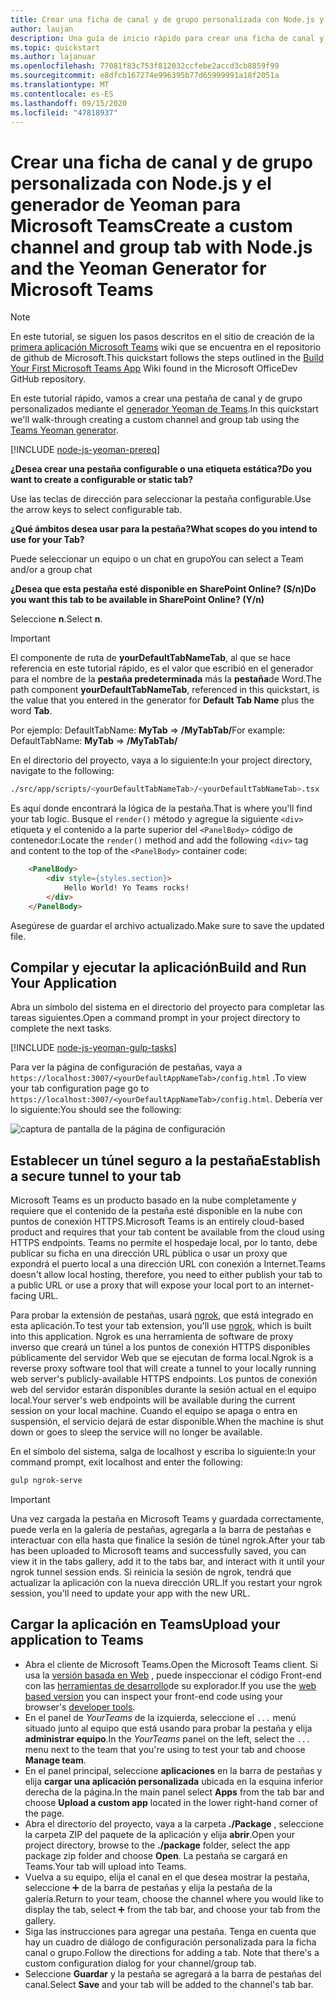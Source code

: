 ```yaml
---
title: Crear una ficha de canal y de grupo personalizada con Node.js y el generador de Yeoman para Microsoft Teams
author: laujan
description: Una guía de inicio rápido para crear una ficha de canal y de grupo con el generador de Yeoman para Microsoft Teams.
ms.topic: quickstart
ms.author: lajanuar
ms.openlocfilehash: 77081f83c753f812032ccfebe2accd3cb8859f99
ms.sourcegitcommit: e8dfcb167274e996395b77d65999991a18f2051a
ms.translationtype: MT
ms.contentlocale: es-ES
ms.lasthandoff: 09/15/2020
ms.locfileid: "47818937"
---
```

# <a name="create-a-custom-channel-and-group-tab-with-nodejs-and-the-yeoman-generator-for-microsoft-teams"></a><span data-ttu-id="f0254-103">Crear una ficha de canal y de grupo personalizada con Node.js y el generador de Yeoman para Microsoft Teams</span><span class="sxs-lookup"><span data-stu-id="f0254-103">Create a custom channel and group tab with Node.js and the Yeoman Generator for Microsoft Teams</span></span>

>[!NOTE]
><span data-ttu-id="f0254-104">En este tutorial, se siguen los pasos descritos en el sitio de creación de la [primera aplicación Microsoft Teams](https://github.com/OfficeDev/generator-teams/wiki/Build-Your-First-Microsoft-Teams-App) wiki que se encuentra en el repositorio de github de Microsoft.</span><span class="sxs-lookup"><span data-stu-id="f0254-104">This quickstart follows the steps outlined in the [Build Your First Microsoft Teams App](https://github.com/OfficeDev/generator-teams/wiki/Build-Your-First-Microsoft-Teams-App) Wiki found in the Microsoft OfficeDev GitHub repository.</span></span>

<span data-ttu-id="f0254-105">En este tutorial rápido, vamos a crear una pestaña de canal y de grupo personalizados mediante el [generador Yeoman de Teams](https://github.com/OfficeDev/generator-teams/).</span><span class="sxs-lookup"><span data-stu-id="f0254-105">In this quickstart we'll walk-through creating a custom channel and group tab using the [Teams Yeoman generator](https://github.com/OfficeDev/generator-teams/).</span></span>

[!INCLUDE [node-js-yeoman-prereq](~/includes/tabs/node-js-yeoman-prereq.md)]

<span data-ttu-id="f0254-106">**¿Desea crear una pestaña configurable o una etiqueta estática?**</span><span class="sxs-lookup"><span data-stu-id="f0254-106">**Do you want to create a configurable or static tab?**</span></span>

<span data-ttu-id="f0254-107">Use las teclas de dirección para seleccionar la pestaña configurable.</span><span class="sxs-lookup"><span data-stu-id="f0254-107">Use the arrow keys to select configurable tab.</span></span>

<span data-ttu-id="f0254-108">**¿Qué ámbitos desea usar para la pestaña?**</span><span class="sxs-lookup"><span data-stu-id="f0254-108">**What scopes do you intend to use for your Tab?**</span></span>

<span data-ttu-id="f0254-109">Puede seleccionar un equipo o un chat en grupo</span><span class="sxs-lookup"><span data-stu-id="f0254-109">You can select a Team and/or a group chat</span></span>

<span data-ttu-id="f0254-110">**¿Desea que esta pestaña esté disponible en SharePoint Online? (S/n)**</span><span class="sxs-lookup"><span data-stu-id="f0254-110">**Do you want this tab to be available in SharePoint Online? (Y/n)**</span></span> 

<span data-ttu-id="f0254-111">Seleccione **n**.</span><span class="sxs-lookup"><span data-stu-id="f0254-111">Select **n**.</span></span>

>[!IMPORTANT]
><span data-ttu-id="f0254-112">El componente de ruta de **yourDefaultTabNameTab**, al que se hace referencia en este tutorial rápido, es el valor que escribió en el generador para el nombre de la **pestaña predeterminada** más la **pestaña**de Word.</span><span class="sxs-lookup"><span data-stu-id="f0254-112">The path component **yourDefaultTabNameTab**, referenced in this quickstart, is the value that you entered in the generator for **Default Tab Name** plus the word **Tab**.</span></span>
>
><span data-ttu-id="f0254-113">Por ejemplo: DefaultTabName: **MyTab**  =>  **/MyTabTab/**</span><span class="sxs-lookup"><span data-stu-id="f0254-113">For example: DefaultTabName: **MyTab** => **/MyTabTab/**</span></span>

<span data-ttu-id="f0254-114">En el directorio del proyecto, vaya a lo siguiente:</span><span class="sxs-lookup"><span data-stu-id="f0254-114">In your project directory, navigate to the following:</span></span>

```bash
./src/app/scripts/<yourDefaultTabNameTab>/<yourDefaultTabNameTab>.tsx
```

<span data-ttu-id="f0254-115">Es aquí donde encontrará la lógica de la pestaña.</span><span class="sxs-lookup"><span data-stu-id="f0254-115">That is where you'll find your tab logic.</span></span> <span data-ttu-id="f0254-116">Busque el `render()` método y agregue la siguiente `<div>` etiqueta y el contenido a la parte superior del `<PanelBody>` código de contenedor:</span><span class="sxs-lookup"><span data-stu-id="f0254-116">Locate the `render()` method and add the following `<div>` tag and content to the top of the `<PanelBody>` container code:</span></span>

```html
    <PanelBody>
        <div style={styles.section}>
            Hello World! Yo Teams rocks!
        </div>
    </PanelBody>
```

<span data-ttu-id="f0254-117">Asegúrese de guardar el archivo actualizado.</span><span class="sxs-lookup"><span data-stu-id="f0254-117">Make sure to save the updated file.</span></span>

## <a name="build-and-run-your-application"></a><span data-ttu-id="f0254-118">Compilar y ejecutar la aplicación</span><span class="sxs-lookup"><span data-stu-id="f0254-118">Build and Run Your Application</span></span>

<span data-ttu-id="f0254-119">Abra un símbolo del sistema en el directorio del proyecto para completar las tareas siguientes.</span><span class="sxs-lookup"><span data-stu-id="f0254-119">Open a command prompt in your project directory to complete the next tasks.</span></span>

[!INCLUDE [node-js-yeoman-gulp-tasks](~/includes/tabs/node-js-yeoman-gulp-tasks.md)]

<span data-ttu-id="f0254-120">Para ver la página de configuración de pestañas, vaya a `https://localhost:3007/<yourDefaultAppNameTab>/config.html` .</span><span class="sxs-lookup"><span data-stu-id="f0254-120">To view your tab configuration page go to `https://localhost:3007/<yourDefaultAppNameTab>/config.html`.</span></span> <span data-ttu-id="f0254-121">Debería ver lo siguiente:</span><span class="sxs-lookup"><span data-stu-id="f0254-121">You should see the following:</span></span>

![captura de pantalla de la página de configuración](~/assets/images/tab-images/configurationPage.png)

## <a name="establish-a-secure-tunnel-to-your-tab"></a><span data-ttu-id="f0254-123">Establecer un túnel seguro a la pestaña</span><span class="sxs-lookup"><span data-stu-id="f0254-123">Establish a secure tunnel to your tab</span></span>

<span data-ttu-id="f0254-124">Microsoft Teams es un producto basado en la nube completamente y requiere que el contenido de la pestaña esté disponible en la nube con puntos de conexión HTTPS.</span><span class="sxs-lookup"><span data-stu-id="f0254-124">Microsoft Teams is an entirely cloud-based product and requires that your tab content be available from the cloud using HTTPS endpoints.</span></span> <span data-ttu-id="f0254-125">Teams no permite el hospedaje local, por lo tanto, debe publicar su ficha en una dirección URL pública o usar un proxy que expondrá el puerto local a una dirección URL con conexión a Internet.</span><span class="sxs-lookup"><span data-stu-id="f0254-125">Teams doesn't allow local hosting, therefore, you need to either publish your tab to a public URL or use a proxy that will expose your local port to an internet-facing URL.</span></span>

<span data-ttu-id="f0254-126">Para probar la extensión de pestañas, usará [ngrok](https://ngrok.com/docs), que está integrado en esta aplicación.</span><span class="sxs-lookup"><span data-stu-id="f0254-126">To test your tab extension, you'll use [ngrok](https://ngrok.com/docs), which is built into this application.</span></span> <span data-ttu-id="f0254-127">Ngrok es una herramienta de software de proxy inverso que creará un túnel a los puntos de conexión HTTPS disponibles públicamente del servidor Web que se ejecutan de forma local.</span><span class="sxs-lookup"><span data-stu-id="f0254-127">Ngrok is a reverse proxy software tool that will create a tunnel to your locally running web server's publicly-available HTTPS endpoints.</span></span> <span data-ttu-id="f0254-128">Los puntos de conexión web del servidor estarán disponibles durante la sesión actual en el equipo local.</span><span class="sxs-lookup"><span data-stu-id="f0254-128">Your server's web endpoints will be available during the current session on your local machine.</span></span> <span data-ttu-id="f0254-129">Cuando el equipo se apaga o entra en suspensión, el servicio dejará de estar disponible.</span><span class="sxs-lookup"><span data-stu-id="f0254-129">When the machine is shut down or goes to sleep the service will no longer be available.</span></span>

<span data-ttu-id="f0254-130">En el símbolo del sistema, salga de localhost y escriba lo siguiente:</span><span class="sxs-lookup"><span data-stu-id="f0254-130">In your command prompt, exit localhost and enter the following:</span></span>

```bash
gulp ngrok-serve
```

> [!IMPORTANT]
> <span data-ttu-id="f0254-131">Una vez cargada la pestaña en Microsoft Teams y guardada correctamente, puede verla en la galería de pestañas, agregarla a la barra de pestañas e interactuar con ella hasta que finalice la sesión de túnel ngrok.</span><span class="sxs-lookup"><span data-stu-id="f0254-131">After your tab has been uploaded to Microsoft teams and successfully saved, you can view it in the tabs gallery, add it to the tabs bar, and interact with it until your ngrok tunnel session ends.</span></span> <span data-ttu-id="f0254-132">Si reinicia la sesión de ngrok, tendrá que actualizar la aplicación con la nueva dirección URL.</span><span class="sxs-lookup"><span data-stu-id="f0254-132">If you restart your ngrok session, you'll need to update your app with the new URL.</span></span>

## <a name="upload-your-application-to-teams"></a><span data-ttu-id="f0254-133">Cargar la aplicación en Teams</span><span class="sxs-lookup"><span data-stu-id="f0254-133">Upload your application to Teams</span></span>

- <span data-ttu-id="f0254-134">Abra el cliente de Microsoft Teams.</span><span class="sxs-lookup"><span data-stu-id="f0254-134">Open the Microsoft Teams client.</span></span> <span data-ttu-id="f0254-135">Si usa la [versión basada en Web](https://teams.microsoft.com) , puede inspeccionar el código Front-end con las [herramientas de desarrollo](~/tabs/how-to/developer-tools.md)de su explorador.</span><span class="sxs-lookup"><span data-stu-id="f0254-135">If you use the [web based version](https://teams.microsoft.com) you can inspect your front-end code using your browser's [developer tools](~/tabs/how-to/developer-tools.md).</span></span>
- <span data-ttu-id="f0254-136">En el panel de *YourTeams* de la izquierda, seleccione el `...` menú situado junto al equipo que está usando para probar la pestaña y elija **administrar equipo**.</span><span class="sxs-lookup"><span data-stu-id="f0254-136">In the *YourTeams* panel on the left, select the `...` menu next to the team that you're using to test your tab and choose **Manage team**.</span></span>
- <span data-ttu-id="f0254-137">En el panel principal, seleccione **aplicaciones** en la barra de pestañas y elija **cargar una aplicación personalizada** ubicada en la esquina inferior derecha de la página.</span><span class="sxs-lookup"><span data-stu-id="f0254-137">In the main panel select **Apps** from the tab bar and choose **Upload a custom app** located in the lower right-hand corner of the page.</span></span>
- <span data-ttu-id="f0254-138">Abra el directorio del proyecto, vaya a la carpeta **./Package** , seleccione la carpeta ZIP del paquete de la aplicación y elija **abrir**.</span><span class="sxs-lookup"><span data-stu-id="f0254-138">Open your project directory, browse to the **./package** folder, select the app package zip folder and choose **Open**.</span></span> <span data-ttu-id="f0254-139">La pestaña se cargará en Teams.</span><span class="sxs-lookup"><span data-stu-id="f0254-139">Your tab will upload into Teams.</span></span>
- <span data-ttu-id="f0254-140">Vuelva a su equipo, elija el canal en el que desea mostrar la pestaña, seleccione ➕ de la barra de pestañas y elija la pestaña de la galería.</span><span class="sxs-lookup"><span data-stu-id="f0254-140">Return to your team, choose the channel where you would like to display the tab, select ➕ from the tab bar, and choose your tab from the gallery.</span></span>
- <span data-ttu-id="f0254-141">Siga las instrucciones para agregar una pestaña. Tenga en cuenta que hay un cuadro de diálogo de configuración personalizada para la ficha canal o grupo.</span><span class="sxs-lookup"><span data-stu-id="f0254-141">Follow the directions for adding a tab. Note that there's a custom configuration dialog for your channel/group tab.</span></span>
- <span data-ttu-id="f0254-142">Seleccione **Guardar** y la pestaña se agregará a la barra de pestañas del canal.</span><span class="sxs-lookup"><span data-stu-id="f0254-142">Select **Save** and your tab will be added to the channel's tab bar.</span></span>
